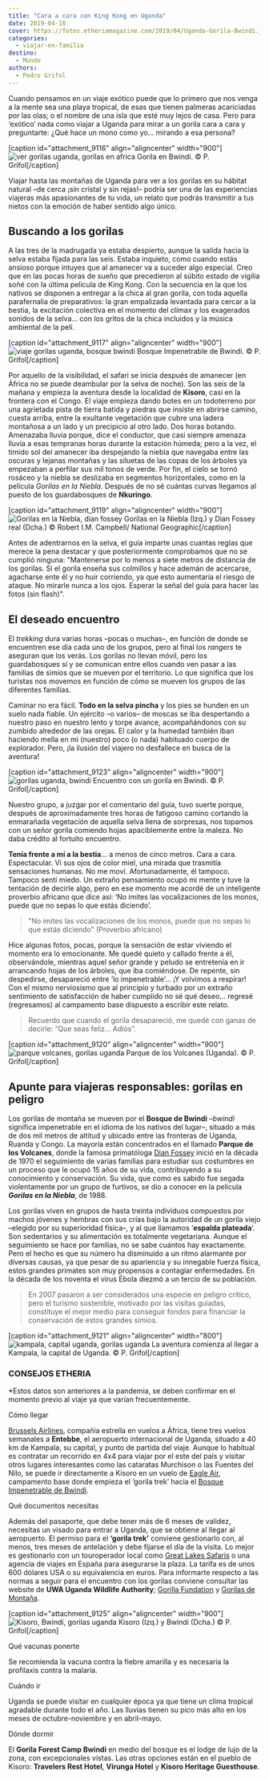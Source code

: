 ```yaml
---
title: "Cara a cara con King Kong en Uganda"
date: 2019-04-18
cover: https://fotos.etheriamagazine.com/2019/04/Uganda-Gorila-Bwindi.jpg
categories: 
  - viajar-en-familia
destino: 
  - Mundo
authors: 
  - Pedro Grifol
---
```


Cuando pensamos en un viaje exótico puede que lo primero que nos venga a la mente sea 
una playa tropical, de esas que tienen palmeras acariciadas por las olas; o el nombre de 
una isla que esté muy lejos de casa. Pero para ‘exótico’ nada como viajar a Uganda para 
mirar a un gorila cara a cara y preguntarte: ¿Qué hace un mono como yo… mirando a esa 
persona? 

\[caption id="attachment\_9116" align="aligncenter" width="900"\]![ver gorilas uganda, gorilas en africa](https://fotos.etheriamagazine.com/2019/04/Uganda-Gorila-Bwindi.jpg "Gorila en Bwindi.") Gorila en Bwindi. © P. Grifol\[/caption\]

Viajar hasta las montañas de Uganda para ver a los gorilas en su hábitat natural –de cerca ¡sin cristal y sin rejas!– podría ser una de las experiencias viajeras más apasionantes de tu vida, un relato que podrás transmitir a tus nietos con la emoción de haber sentido algo único.

## Buscando a los gorilas

A las tres de la madrugada ya estaba despierto, aunque la salida hacia la selva estaba fijada para las seis. Estaba inquieto, como cuando estás ansioso porque intuyes que al amanecer va a suceder algo especial. Creo que en las pocas horas de sueño que precedieron al súbito estado de vigilia soñé con la última película de King Kong. Con la secuencia en la que los nativos se disponen a entregar a la chica al gran gorila, con toda aquella parafernalia de preparativos: la gran empalizada levantada para cercar a la bestia, la excitación colectiva en el momento del clímax y los exagerados sonidos de la selva... con los gritos de la chica incluidos y la música ambiental de la peli.

\[caption id="attachment\_9117" align="aligncenter" width="900"\]![viaje gorilas uganda, bosque bwindi](https://fotos.etheriamagazine.com/2019/04/Uganda-Gorila-Niebla-bosque.jpg "Bosque Impenetrable de Bwindi.") Bosque Impenetrable de Bwindi. © P. Grifol\[/caption\]

Por aquello de la visibilidad, el safari se inicia después de amanecer (en África no se puede deambular por la selva de noche). Son las seis de la mañana y empieza la aventura desde la localidad de **Kisoro**, casi en la frontera con el Congo. El viaje empieza dando botes en un todoterreno por una agrietada pista de tierra batida y piedras que insiste en abrirse camino, cuesta arriba, entre la exultante vegetación que cubre una ladera montañosa a un lado y un precipicio al otro lado. Dos horas botando. Amenazaba lluvia porque, dice el conductor, que casi siempre amenaza lluvia a esas tempranas horas durante la estación húmeda; pero a la vez, el tímido sol del amanecer iba despejando la niebla que navegaba entre las oscuras y lejanas montañas y las siluetas de las copas de los árboles ya empezaban a perfilar sus mil tonos de verde. Por fin, el cielo se tornó rosáceo y la niebla se deslizaba en segmentos horizontales, como en la película _Gorilas en la Niebla_. Después de no sé cuántas curvas llegamos al puesto de los guardabosques de **Nkuringo**.

\[caption id="attachment\_9119" align="aligncenter" width="900"\]![Gorilas en la Niebla, dian fossey](https://fotos.etheriamagazine.com/2019/04/gorilas-en-niebla-dian-fossey.jpg "Gorilas en la Niebla (Izq.) y Dian Fossey real (Dcha.)") Gorilas en la Niebla (Izq.) y Dian Fossey real (Dcha.) © Robert I.M. Campbell/ National Geographic\[/caption\]

Antes de adentrarnos en la selva, el guía imparte unas cuantas reglas que merece la pena destacar y que posteriormente comprobamos que no se cumplió ninguna: "Mantenerse por lo menos a siete metros de distancia de los gorilas. Si el gorila enseña sus colmillos y hace ademán de acercarse, agacharse ente él y no huir corriendo, ya que esto aumentaría el riesgo de ataque. No mirarle nunca a los ojos. Esperar la señal del guía para hacer las fotos (sin flash)".

## El deseado encuentro

El _trekking_ dura varias horas –pocas o muchas–, en función de donde se encuentren ese día cada uno de los grupos, pero al final los _rangers_ te aseguran que los verás. Los gorilas no llevan móvil, pero los guardabosques sí y se comunican entre ellos cuando ven pasar a las familias de simios que se mueven por el territorio. Lo que significa que los turistas nos movemos en función de cómo se mueven los grupos de las diferentes familias.

Caminar no era fácil. **Todo en la selva pincha** y los pies se hunden en un suelo nada fiable. Un ejército –o varios– de moscas se iba despertando a nuestro paso en nuestro lento y torpe avance, acompañándonos con su zumbido alrededor de las orejas. El calor y la humedad también iban haciendo mella en mi (nuestro) poco (o nada) habituado cuerpo de explorador. Pero, ¡la ilusión del viajero no desfallece en busca de la aventura!

\[caption id="attachment\_9123" align="aligncenter" width="900"\]![gorilas uganda, bwindi](https://fotos.etheriamagazine.com/2019/04/uganda-Gorila-en-Bwindi.jpg "Encuentro con un gorila en Bwindi.") Encuentro con un gorila en Bwindi. © P. Grifol\[/caption\]

Nuestro grupo, a juzgar por el comentario del guía, tuvo suerte porque, después de aproximadamente tres horas de fatigoso camino cortando la enmarañada vegetación de aquella selva llena de sorpresas, nos topamos con un señor gorila comiendo hojas apaciblemente entre la maleza. No daba crédito al fortuito encuentro.

**Tenía frente a mí a la bestia**… a menos de cinco metros. Cara a cara. Espectacular. Vi sus ojos de color miel, una mirada que trasmitía sensaciones humanas. No me moví. Afortunadamente, él tampoco. Tampoco sentí miedo. Un extraño pensamiento ocupó mi mente y tuve la tentación de decirle algo, pero en ese momento me acordé de un inteligente proverbio africano que dice así: ‘No imites las vocalizaciones de los monos, puede que no sepas lo que estás diciendo’.

> "No imites las vocalizaciones de los monos, puede que no sepas lo que estás diciendo" 
> (Proverbio africano) 

Hice algunas fotos, pocas, porque la sensación de estar viviendo el momento era lo emocionante. Me quedé quieto y callado frente a él, observándole, mientras aquel señor grande y peludo se entretenía en ir arrancando hojas de los árboles, que iba comiéndose. De repente, sin despedirse, desapareció entre ‘lo impenetrable’… ¡Y volvimos a respirar! Con el mismo nerviosismo que al principio y turbado por un extraño sentimiento de satisfacción de haber cumplido no sé qué deseo... regresé (regresamos) al campamento base dispuesto a escribir este relato.

> Recuerdo que cuando el gorila desapareció, me quedé con ganas de decirle: “Que seas 
> feliz… Adiós”. 

\[caption id="attachment\_9120" align="aligncenter" width="900"\]![parque volcanes, gorilas uganda](https://fotos.etheriamagazine.com/2019/04/Uganda-Parque-de-los-Volcanes.jpg "Parque de los Volcanes (Uganda).") Parque de los Volcanes (Uganda). © P. Grifol\[/caption\]

## Apunte para viajeras responsables: gorilas en peligro

Los gorilas de montaña se mueven por el **Bosque de Bwindi** –_bwindi_ significa impenetrable en el idioma de los nativos del lugar–, situado a más de dos mil metros de altitud y ubicado entre las fronteras de Uganda, Ruanda y Congo. La mayoría están concentrados en el llamado **Parque de los Volcanes**, donde la famosa primatóloga [Dian Fossey](https://elpais.com/elpais/2018/04/16/ciencia/1523835004_285382.html) inició en la década de 1970 el seguimiento de varias familias para estudiar sus costumbres en un proceso que le ocupó 15 años de su vida, contribuyendo a su conocimiento y conservación. Su vida, que como es sabido fue segada violentamente por un grupo de furtivos, se dio a conocer en la película **_Gorilas en la Niebla_**, de 1988.

Los gorilas viven en grupos de hasta treinta individuos compuestos por machos jóvenes y hembras con sus crías bajo la autoridad de un gorila viejo –elegido por su superioridad física–, y al que llamamos ‘**espalda plateada**’. Son sedentarios y su alimentación es totalmente vegetariana. Aunque el seguimiento se hace por familias, no se sabe cuántos hay exactamente. Pero el hecho es que su número ha disminuido a un ritmo alarmante por diversas causas, ya que pesar de su apariencia y su innegable fuerza física, estos grandes primates son muy propensos a contagiar enfermedades. En la década de los noventa el virus Ébola diezmó a un tercio de su población.

> En 2007 pasaron a ser considerados una especie en peligro crítico, pero el turismo 
> sostenible, motivado por las visitas guiadas, constituye el mejor medio para conseguir 
> fondos para financiar la conservación de estos grandes simios. 

\[caption id="attachment\_9121" align="aligncenter" width="800"\]![kampala, capital uganda, gorilas uganda](https://fotos.etheriamagazine.com/2019/04/uganda-gorilas-kampala.jpg "La aventura comienza al llegar a Kampala, la capital de Uganda.") La aventura comienza al llegar a Kampala, la capital de Uganda. © P. Grifol\[/caption\]

### CONSEJOS ETHERIA

\*Estos datos son anteriores a la pandemia, se deben confirmar en el momento previo al viaje ya que varían frecuentemente.

Cómo llegar 

[Brussels Airlines](http://www.brusselsairlines.com), compañía estrella en vuelos a África, tiene tres vuelos semanales a **Entebbe**, el aeropuerto internacional de Uganda, situado a 40 km de Kampala, su capital, y punto de partida del viaje. Aunque lo habitual es contratar un recorrido en 4x4 para viajar por el este del país y visitar otros lugares interesantes como las cataratas Murchison o las Fuentes del Nilo, se puede ir directamente a Kisoro en un vuelo de [Eagle Air](http://www.flyeagleuganda.com), campamento base donde empieza el ‘gorila trek’ hacia el [Bosque Impenetrable de Bwindi](http://www.bwindiforestnationalpark.com).

Qué documentos necesitas 

Además del pasaporte, que debe tener más de 6 meses de validez, necesitas un visado para entrar a Uganda, que se obtiene al llegar al aeropuerto. El permiso para el **‘gorila trek’** conviene gestionarlo con, al menos, tres meses de antelación y debe fijarse el día de la visita. Lo mejor es gestionarlo con un touroperador local como [Great Lakes Safaris](http://www.safari-uganda.com) o una agencia de viajes en España para asegurarse la plaza. La tarifa es de unos 600 dólares USA o su equivalencia en euros. Para informarte respecto a las normas a seguir para el encuentro con los gorilas conviene consultar las website de **UWA Uganda Wildlife Authority**; [Gorilla Fundation](http://www.gorillafund.org) y [Gorilas de Montaña](http://www.mountaingorillas.org).

\[caption id="attachment\_9125" align="aligncenter" width="900"\]![Kisoro, Bwindi, gorilas uganda](https://fotos.etheriamagazine.com/2019/04/Nkuringo-campamento-base.jpg "Kisoro y BwindI.") Kisoro (Izq.) y Bwindi (Dcha.) © P. Grifol\[/caption\]

Qué vacunas ponerte 

Se recomienda la vacuna contra la fiebre amarilla y es necesaria la profilaxis contra la malaria.

Cuándo ir 

Uganda se puede visitar en cualquier época ya que tiene un clima tropical agradable durante todo el año. Las lluvias tienen su pico más alto en los meses de octubre-noviembre y en abril-mayo.

Dónde dormir 

El **Gorila Forest Camp Bwindi** en medio del bosque es el lodge de lujo de la zona, con excepcionales vistas. Las otras opciones están en el pueblo de Kisoro: **Travelers Rest Hotel**, **Virunga Hotel** y **Kisoro Heritage Guesthouse**.
